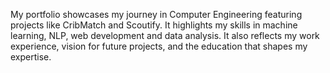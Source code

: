 
My portfolio showcases my journey in Computer Engineering featuring projects like CribMatch and Scoutify. It highlights my skills in machine learning, NLP, web development and data analysis. It also reflects my work experience, vision for future projects, and the education that shapes my expertise.
